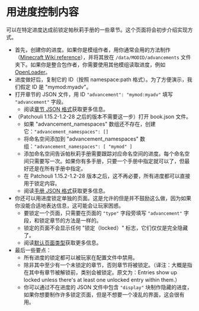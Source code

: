 # 用进度控制内容

可以在特定进度达成前锁定帕秋莉手册的一些章节。这个页面将会初步介绍实现方式。

- 首先，创建你的进度。如果你是模组作者，用你通常会用的方法制作（[Minecraft Wiki reference](https://minecraft.gamepedia.com/Advancements)），并将其放在 `/data/MODID/advancements` 文件夹下。如果你是整合包作者，你需要使用其他模组读取进度，例如 [OpenLoader](https://www.curseforge.com/minecraft/mc-mods/open-loader)。
- 进度做好后，复制它的 ID（按照 namespace:path 格式）。为了方便演示，我们假定 ID 是 "mymod:myadv"。
- 打开章节的 JSON 文件，用 ID `"advancement": "mymod:myadv"` 填写 `"advancement"` 字段。
  - 阅读[章节 JSON 格式](https://github.com/SQwatermark/Patchouli-wiki-zh_cn/wiki/章节JSON格式)获取更多信息。
- （Patchouli 1.15.2-1.2-28 之后的版本不需要这一步）打开 book.json 文件。
  - 如果 "advancement_namespaces" 数组还不存在，创建它：`"advancement_namespaces": []`
  - 将命名空间添加到 "advancement_namespaces" 数组：`"advancement_namespaces": [ "mymod" ]`
  - 添加命名空间告诉帕秋莉手册需要跟踪对应命名空间的进度。每个命名空间只需要写一次。如果你有多手册，只要一个手册中指定就可以了，但最好还是在所有手册中指定。
  - 在 Patchouli 1.15.2-1.2-28 版本之后，这不再必要，所有进度都可以直接用于锁定内容。
  - 阅读[手册 JSON 格式](https://github.com/SQwatermark/Patchouli-wiki-zh_cn/wiki/手册JSON格式)获取更多信息。
- 你还可以用进度锁定单独的页面。这是允许的但是并不鼓励这么做，因为如果你没能合适地表达信息，这可能会让玩家困惑。
  - 要锁定一个页面，只需要在页面的 `"type"` 字段旁填写 `"advancement"` 字段，和锁定章节的方法是一样的。
  - 锁定的页面不会显示任何 "锁定（locked）" 标志，它们仅仅是完全隐藏了。
  - 阅读[默认页面类型](/docs/patchouli-basics/page-types)获取更多信息。
- 最后一些要点：
  - 所有进度的锁定都可以被玩家在配置文件中禁用。
  - 除非其中至少有一个未锁定的章节，否则章节将被锁定。（译注：大概是指在其中有章节被解锁前，类别会被锁定。原文为：Entries show up locked unless there's at least one unlocked entry within them.）
  - 你可以通过不在进度的 JSON 文件中包含 `"display"` 块制作隐藏的进度，如果你想要制作许多锁定页面，但是不想要一个凌乱的界面，这会很有用。
